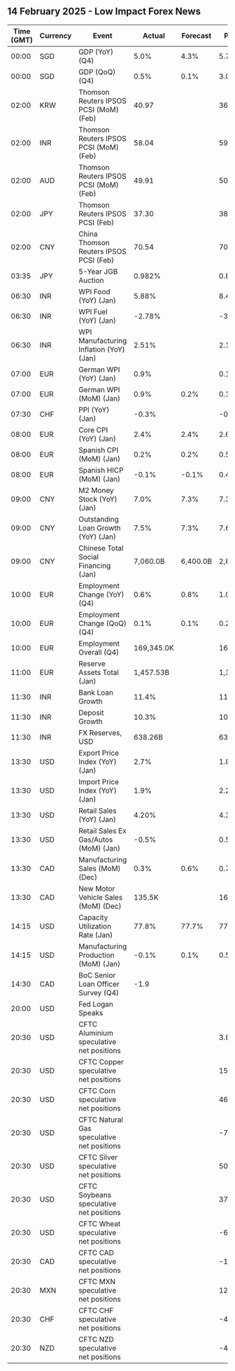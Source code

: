 ## 14 February 2025 - Low Impact Forex News

| Time (GMT) | Currency | Event | Actual | Forecast | Previous |
|------|----------|-------|--------|----------|----------|
| 00:00 | SGD | GDP (YoY) (Q4) | 5.0% | 4.3% | 5.7% |
| 00:00 | SGD | GDP (QoQ) (Q4) | 0.5% | 0.1% | 3.0% |
| 02:00 | KRW | Thomson Reuters IPSOS PCSI (MoM) (Feb) | 40.97 |  | 36.12 |
| 02:00 | INR | Thomson Reuters IPSOS PCSI (MoM) (Feb) | 58.04 |  | 59.98 |
| 02:00 | AUD | Thomson Reuters IPSOS PCSI (MoM) (Feb) | 49.91 |  | 50.90 |
| 02:00 | JPY | Thomson Reuters IPSOS PCSI (Feb) | 37.30 |  | 38.26 |
| 02:00 | CNY | China Thomson Reuters IPSOS PCSI (Feb) | 70.54 |  | 70.96 |
| 03:35 | JPY | 5-Year JGB Auction | 0.982% |  | 0.876% |
| 06:30 | INR | WPI Food (YoY) (Jan) | 5.88% |  | 8.47% |
| 06:30 | INR | WPI Fuel (YoY) (Jan) | -2.78% |  | -3.79% |
| 06:30 | INR | WPI Manufacturing Inflation (YoY) (Jan) | 2.51% |  | 2.14% |
| 07:00 | EUR | German WPI (YoY) (Jan) | 0.9% |  | 0.1% |
| 07:00 | EUR | German WPI (MoM) (Jan) | 0.9% | 0.2% | 0.1% |
| 07:30 | CHF | PPI (YoY) (Jan) | -0.3% |  | -0.9% |
| 08:00 | EUR | Core CPI (YoY) (Jan) | 2.4% | 2.4% | 2.6% |
| 08:00 | EUR | Spanish CPI (MoM) (Jan) | 0.2% | 0.2% | 0.5% |
| 08:00 | EUR | Spanish HICP (MoM) (Jan) | -0.1% | -0.1% | 0.4% |
| 09:00 | CNY | M2 Money Stock (YoY) (Jan) | 7.0% | 7.3% | 7.3% |
| 09:00 | CNY | Outstanding Loan Growth (YoY) (Jan) | 7.5% | 7.3% | 7.6% |
| 09:00 | CNY | Chinese Total Social Financing (Jan) | 7,060.0B | 6,400.0B | 2,860.0B |
| 10:00 | EUR | Employment Change (YoY) (Q4) | 0.6% | 0.8% | 1.0% |
| 10:00 | EUR | Employment Change (QoQ) (Q4) | 0.1% | 0.1% | 0.2% |
| 10:00 | EUR | Employment Overall (Q4) | 169,345.0K |  | 169,161.3K |
| 11:00 | EUR | Reserve Assets Total (Jan) | 1,457.53B |  | 1,394.03B |
| 11:30 | INR | Bank Loan Growth | 11.4% |  | 11.5% |
| 11:30 | INR | Deposit Growth | 10.3% |  | 10.8% |
| 11:30 | INR | FX Reserves, USD | 638.26B |  | 630.61B |
| 13:30 | USD | Export Price Index (YoY) (Jan) | 2.7% |  | 1.8% |
| 13:30 | USD | Import Price Index (YoY) (Jan) | 1.9% |  | 2.2% |
| 13:30 | USD | Retail Sales (YoY) (Jan) | 4.20% |  | 4.36% |
| 13:30 | USD | Retail Sales Ex Gas/Autos (MoM) (Jan) | -0.5% |  | 0.5% |
| 13:30 | CAD | Manufacturing Sales (MoM) (Dec) | 0.3% | 0.6% | 0.7% |
| 13:30 | CAD | New Motor Vehicle Sales (MoM) (Dec) | 135.5K |  | 160.9K |
| 14:15 | USD | Capacity Utilization Rate (Jan) | 77.8% | 77.7% | 77.5% |
| 14:15 | USD | Manufacturing Production (MoM) (Jan) | -0.1% | 0.1% | 0.5% |
| 14:30 | CAD | BoC Senior Loan Officer Survey (Q4) | -1.9 |  |  |
| 20:00 | USD | Fed Logan Speaks |  |  |  |
| 20:30 | USD | CFTC Aluminium speculative net positions |  |  | 3.8K |
| 20:30 | USD | CFTC Copper speculative net positions |  |  | 15.4K |
| 20:30 | USD | CFTC Corn speculative net positions |  |  | 462.4K |
| 20:30 | USD | CFTC Natural Gas speculative net positions |  |  | -72.2K |
| 20:30 | USD | CFTC Silver speculative net positions |  |  | 50.4K |
| 20:30 | USD | CFTC Soybeans speculative net positions |  |  | 37.2K |
| 20:30 | USD | CFTC Wheat speculative net positions |  |  | -67.4K |
| 20:30 | CAD | CFTC CAD speculative net positions |  |  | -160.4K |
| 20:30 | MXN | CFTC MXN speculative net positions |  |  | 12.3K |
| 20:30 | CHF | CFTC CHF speculative net positions |  |  | -42.3K |
| 20:30 | NZD | CFTC NZD speculative net positions |  |  | -49.1K |
